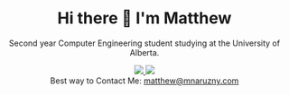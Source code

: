 <h1 align='center'>
    Hi there 👋 I'm Matthew
</h1>

<p align='center'>
    Second year Computer Engineering student studying at the University of Alberta.
</p>

<div align='center'>
    <a href="https://www.linkedin.com/in/matthew-naruzny/">
        <img src="https://img.shields.io/badge/LinkedIn-0077B5?style=for-the-badge&logo=linkedin&logoColor=white">
    </a>
    <a href="https://www.instagram.com/matt.naruzny/">
        <img src="https://img.shields.io/badge/Instagram-E4405F?style=for-the-badge&logo=instagram&logoColor=white">
    </a>
</div>
<div align='center'>
    Best way to Contact Me:
    <a href="mailto:matthew@mnaruzny.com">
        matthew@mnaruzny.com
    </a>
</div>


<!--
**matthewnaruzny/matthewnaruzny** is a ✨ _special_ ✨ repository because its `README.md` (this file) appears on your GitHub profile.

Here are some ideas to get you started:

- 🔭 I’m currently working on ...
- 🌱 I’m currently learning ...
- 👯 I’m looking to collaborate on ...
- 🤔 I’m looking for help with ...
- 💬 Ask me about ...
- 📫 How to reach me: ...
- 😄 Pronouns: ...
- ⚡ Fun fact: ...
-->
